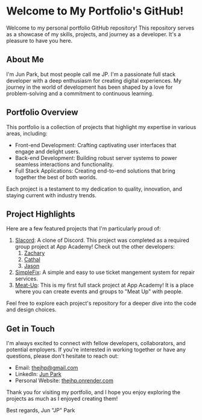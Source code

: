 # Welcome to My Portfolio's GitHub!

Welcome to my personal portfolio GitHub repository! This repository serves as a showcase of my skills, projects, and journey as a developer. It's a pleasure to have you here.

## About Me

I'm Jun Park, but most people call me JP. I'm a passionate full stack developer with a deep enthusiasm for creating digital experiences. My journey in the world of development has been shaped by a love for problem-solving and a commitment to continuous learning.

## Portfolio Overview

This portfolio is a collection of projects that highlight my expertise in various areas, including:

- Front-end Development: Crafting captivating user interfaces that engage and delight users.
- Back-end Development: Building robust server systems to power seamless interactions and functionality.
- Full Stack Applications: Creating end-to-end solutions that bring together the best of both worlds.

Each project is a testament to my dedication to quality, innovation, and staying current with industry trends.

## Project Highlights

Here are a few featured projects that I'm particularly proud of:

1. [Slacord](https://slacord.onrender.com/): A clone of Discord. This project was completed as a required group project at App Academy! Check out the other developers:
    1. [Zachary](https://github.com/zachary5939)
    2. [Cathal](https://github.com/cathalpaz)
    3. [Jason](https://github.com/jmurphy1196)
2. [SimpleFix](https://simplefix.onrender.com/): A simple and easy to use ticket mangement system for repair services.
3. [Meat-Up](https://meat-up.onrender.com/): This is my first full stack project at App Academy! It is a place where you can create events and groups to "Meat Up" with people.

Feel free to explore each project's repository for a deeper dive into the code and design choices.

## Get in Touch

I'm always excited to connect with fellow developers, collaborators, and potential employers. If you're interested in working together or have any questions, please don't hesitate to reach out:

- Email: [thejhp@gmail.com](mailto:thejhp96@gmail.com)
- LinkedIn: [Jun Park](https://www.linkedin.com/in/jun-park-3b23b7285/)
- Personal Website: [thejhp.onrender.com](http:/thejhp.onrender.com)

Thank you for visiting my portfolio, and I hope you enjoy exploring the projects as much as I enjoyed creating them!

Best regards,
Jun "JP" Park
